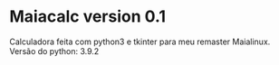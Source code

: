 # Maiacalc version 0.1
Calculadora feita com python3 e tkinter para meu remaster Maialinux. 
Versão do python: 3.9.2
